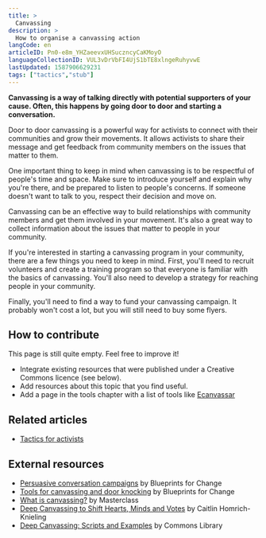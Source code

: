 ```yaml
---
title: >
  Canvassing
description: >
  How to organise a canvassing action
langCode: en
articleID: Pn0-e8m_YHZaeevxUHSuczncyCaKMoyO
languageCollectionID: VUL3vDrVbFI4UjS1bTE8xlngeRuhyvwE
lastUpdated: 1587906629231
tags: ["tactics","stub"]
---
```


**Canvassing is a way of talking directly with potential supporters of your cause. Often, this happens by going door to door and starting a conversation.**

Door to door canvassing is a powerful way for activists to connect with their communities and grow their movements. It allows activists to share their message and get feedback from community members on the issues that matter to them.

One important thing to keep in mind when canvassing is to be respectful of people's time and space. Make sure to introduce yourself and explain why you're there, and be prepared to listen to people's concerns. If someone doesn't want to talk to you, respect their decision and move on.

Canvassing can be an effective way to build relationships with community members and get them involved in your movement. It's also a great way to collect information about the issues that matter to people in your community.

If you're interested in starting a canvassing program in your community, there are a few things you need to keep in mind. First, you'll need to recruit volunteers and create a training program so that everyone is familiar with the basics of canvassing. You'll also need to develop a strategy for reaching people in your community.

Finally, you'll need to find a way to fund your canvassing campaign. It probably won't cost a lot, but you will still need to buy some flyers.

## How to contribute

This page is still quite empty. Feel free to improve it!

-   Integrate existing resources that were published under a Creative Commons licence (see below).
-   Add resources about this topic that you find useful.
-   Add a page in the tools chapter with a list of tools like [Ecanvassar](https://www.ecanvasser.com/)

## Related articles

-   [Tactics for activists](/tactics)

## External resources

-   [Persuasive conversation campaigns](https://blueprintsfc.org/guide/persuasive-conversation-campaigns/) by Blueprints for Change
-   [Tools for canvassing and door knocking](https://blueprintsfc.org/guide/canvassing-and-door-knocking-tools-roundup/) by Blueprints for Change
-   [What is canvassing?](https://www.masterclass.com/articles/what-is-canvassing-learn-about-the-campaign-technique#how-does-canvassing-work) by Masterclass
-   [Deep Canvassing to Shift Hearts, Minds and Votes](https://commonslibrary.org/deep-canvassing-to-shift-hearts-mind-and-votes/) by Caitlin Homrich-Knieling
-   [Deep Canvassing: Scripts and Examples](https://commonslibrary.org/deep-canvassing-scripts-and-examples/) by Commons Library
